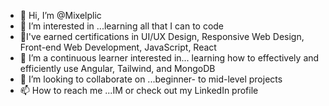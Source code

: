 - 👋 Hi, I’m @Mixelplic
- 👀 I’m interested in ...learning all that I can to code
- 🌱I've earned certifications in UI/UX Design, Responsive Web Design, Front-end Web Development, JavaScript, React
- 🌱 I’m a continuous learner interested in... learning how to effectively and efficiently use Angular, Tailwind, and MongoDB
- 💞️ I’m looking to collaborate on ...beginner- to mid-level projects
- 📫 How to reach me ...IM or check out my LinkedIn profile

<!---
Mixelplic/Mixelplic is a ✨ special ✨ repository because its `README.md` (this file) appears on your GitHub profile.
You can click the Preview link to take a look at your changes.
--->
